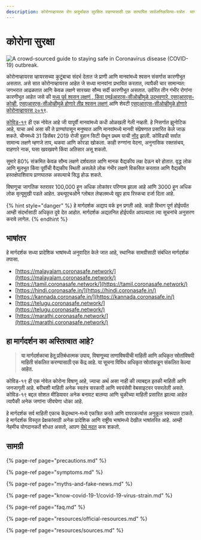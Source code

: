 ```yaml
---
description: कोरोनाव्हायरस रोग प्रादुर्भावात सुरक्षित राहण्यासाठी एक सत्यापित सार्वजनिकरित्या-स्त्रोत  मार्गदर्शक 
---
```


# कोरोना सुरक्षा

![A crowd-sourced guide to staying safe in Coronavirus disease \(COVID-19\) outbreak.](.gitbook/assets/coronasafe-logo.png)

कोरोनाव्हायरस व्हायरसच्या कुटूंबाचा संदर्भ देतात जे प्राणी आणि मानवांमध्ये श्वसन संसर्गास कारणीभूत असतात. असे सात कोरोनाव्हायरस आहेत जे सध्या मानवांना प्रभावित करतात, त्यापैकी चार सामान्यत: जगभरात आढळतात आणि केवळ लक्षणे सारख्या सौम्य सर्दी कारणीभूत असतात. उर्वरित तीन गंभीर रोगांना कारणीभूत आहेत जसे की [मध्य पूर्व श्वसन लक्षणं
, किंवा एमईआरएस-सीओव्हीमुळे उद्भवणारे, एसएआरएस-कोव्ही](https://www.who.int/emergencies/mers-cov/en/), [
एसएआरएस-सीओव्हीमुळे होणारे तीव्र श्वसन लक्षणं
](https://www.who.int/csr/sars/en/) आणि शेवटी [एसएआरएस-सीओव्हीमुळे होणारे कोरोनाव्हायरस २०१९](https://www.cdc.gov/coronavirus/2019-ncov/index.html).

[कोविड-१९](https://www.who.int/emergencies/diseases/novel-coronavirus-2019) ही एक नोवेल आहे जी यापूर्वी मानवांमध्ये कधी ओळखली गेली नव्हती. 
हे निसर्गात झुनोटिक आहे, याचा अर्थ असा की ते प्राण्यांपासून मनुष्यात आणि मानवांमध्ये मानवी संप्रेषणात प्रसारित केले जाऊ शकते. चीनमध्ये 31 डिसेंबर 2019 रोजी वुहान सिटी येथून प्रथम याची [नोंद](https://www.who.int/csr/don/05-january-2020-pneumonia-of-unkown-cause-china/en/) झाली. कोविडची सर्वात सामान्य लक्षणे म्हणजे ताप, थकवा आणि कोरडा खोकला. काही रुग्णांना वेदना, अनुनासिक रक्तसंचय, वाहणारे नाक, घसा खवखवणे किंवा अतिसार असू शकतो.

सुमारे 80% संक्रमित केवळ सौम्य लक्षणे दर्शवतात आणि मानक वैद्यकीय लक्ष देऊन बरे होतात. वृद्ध लोक आणि मूलभूत किंवा पूर्वीची वैद्यकीय स्थिती असलेले लोक गंभीर लक्षणे विकसित करतात आणि वैद्यकीय हस्तक्षेपाशिवाय प्राणघातक असल्याचे सिद्ध होऊ शकते.


विषाणूचा जागतिक स्तरावर 100,000 हून अधिक लोकांवर परिणाम झाला आहे आणि 3000 हून अधिक लोक मृत्यूमुखी पडले आहेत. डब्ल्यूएचओने ग्लोबल लेव्हलमध्ये खूप हाय रिस्कचा दर्जा दिला आहे.

{% hint style="danger" %}
हे मार्गदर्शक अद्याप वर्क इन प्रगती आहे. काही विभाग पूर्ण होईपर्यंत आम्ही संदर्भासाठी अधिकृत दुवे देत आहोत. मार्गदर्शक अद्यतनित होईपर्यंत आपल्याला त्या सूचनांचे अनुसरण करावे लागेल.
{% endhint %}

## भाषांतर

हे मार्गदर्शक सध्या प्रादेशिक भाषांमध्ये अनुवादित केले जात आहे, स्थानिक सामग्रीसाठी संबंधित मार्गदर्शक तपासा.

* [https://malayalam.coronasafe.network/](https://malayalam.coronasafe.network/)
* [https://tamil.coronasafe.network/](https://tamil.coronasafe.network/)
* [https://hindi.coronasafe.in/](https://hindi.coronasafe.in/)
* [https://kannada.coronasafe.in/](https://kannada.coronasafe.in/)
* [https://telugu.coronasafe.network/](https://telugu.coronasafe.network/)
* [https://marathi.coronasafe.network/](https://marathi.coronasafe.network/)


## हा मार्गदर्शन का अस्तित्वात आहे?

> **या मार्गदर्शकाचा हेतू प्रतिबंधात्मक उपाय, विषाणूच्या ताणाविषयीची माहिती आणि अधिकृत स्रोतांविषयी माहिती संकलित करण्यासाठी एक केंद्र आहे. या सूचना विविध अधिकृत स्रोतांकडून संकलित केल्या आहेत.**

कोविड-१९ ही एक नोवेल कोरोना विषाणू आहे, ज्याचा अर्थ असा नाही की त्याबद्दल इतकी माहिती आणि जनजागृती आहे. बरीचशी माहिती अनेक स्वतंत्र सरकारी आणि स्वयंसेवी वेबसाइटवर पसरलेली असते. कोविड-१९ बद्दल सोशल मीडियावर अनेक बनावट बातम्या आणि चुकीच्या माहिती प्रसारित झाल्या आहेत त्यापैकी अनेक जणांना जीवघेणा धोका आहे.

हे मार्गदर्शक सर्व माहिती एकाच केंद्रस्थान-मध्ये एकत्रित करते आणि वापरकर्त्यास अनुकूल स्वरूपात टाकते. हे मार्गदर्शक विस्तृत प्रेक्षकांसाठी अनेक प्रादेशिक आणि राष्ट्रीय भाषांमध्ये देखील भाषांतरित आहे. आम्ही नेहमीच योगदानकर्ते शोधत असतो, आपण [येथे मदत](https://www.coronasafe.in/contribute) करू शकतो.

## **सामग्री**

{% page-ref page="precautions.md" %}

{% page-ref page="symptoms.md" %}

{% page-ref page="myths-and-fake-news.md" %}

{% page-ref page="know-covid-19-1/covid-19-virus-strain.md" %}

{% page-ref page="faq.md" %}

{% page-ref page="resources/official-resources.md" %}

{% page-ref page="resources/sources.md" %}

